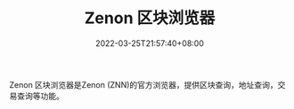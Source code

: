 ﻿---
weight: 
title: "Zenon 区块浏览器"
description: "Zenon 区块浏览器是Zenon (ZNN)的官方浏览器，提供区块查询，地址查询，交易查询等功能"
date: 2022-03-25T21:57:40+08:00
lastmod: 2022-03-25T16:45:40+08:00
draft: false
authors: ["Metabd"]
featuredImage: "zenon-qukuailiulanqi.png"
link: ""
tags: ["区块链浏览器","Zenon 区块浏览器"]
categories: ["navigation"]
navigation: ["区块链浏览器"]
lightgallery: true
toc: true
pinned: false
recommend: false
recommend1: false
---
Zenon 区块浏览器是Zenon (ZNN)的官方浏览器，提供区块查询，地址查询，交易查询等功能。
